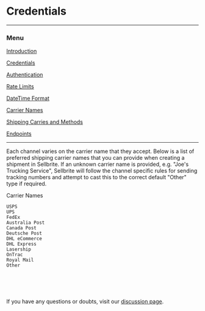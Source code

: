 # Credentials

---

### Menu

[Introduction](introduction)

[Credentials](credentials)

[Authentication](authentication)

[Rate Limits](rate-limits)

[DateTime Format](datetime-format)

[Carrier Names](carrier-names)

[Shipping Carries and Methods](shipping-carries)

[Endpoints](../endpoints/channels)

---

Each channel varies on the carrier name that they accept. Below is a list of preferred shipping carrier names that you can provide when creating a shipment in Sellbrite. If an unknown carrier name is provided, e.g. "Joe's Trucking Service", Sellbrite will follow the channel specific rules for sending tracking numbers and attempt to cast this to the correct default "Other" type if required.

Carrier Names
```
USPS
UPS
FedEx
Australia Post
Canada Post
Deutsche Post
DHL eCommerce
DHL Express
Lasership
OnTrac
Royal Mail
Other
```

<br><br><br>

If you have any questions or doubts, visit our [discussion page](https://github.com/Sellbrite/Sellbrite-API/discussions).

